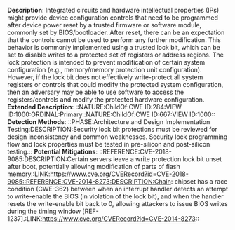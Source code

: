 **Description**: Integrated circuits and hardware intellectual properties (IPs) might provide device configuration controls that need to be programmed after device power reset by a trusted firmware or software module, commonly set by BIOS/bootloader. After reset, there can be an expectation that the controls cannot be used to perform any further modification. This behavior is commonly implemented using a trusted lock bit, which can be set to disable writes to a protected set of registers or address regions. The lock protection is intended to prevent modification of certain system configuration (e.g., memory/memory protection unit configuration). However, if the lock bit does not effectively write-protect all system registers or controls that could modify the protected system configuration, then an adversary may be able to use software to access the registers/controls and modify the protected hardware configuration.
**Extended Description**: ::NATURE:ChildOf:CWE ID:284:VIEW ID:1000:ORDINAL:Primary::NATURE:ChildOf:CWE ID:667:VIEW ID:1000::
**Detection Methods**: ::PHASE:Architecture and Design Implementation Testing:DESCRIPTION:Security lock bit protections must be reviewed for design inconsistency and common weaknesses. Security lock programming flow and lock properties must be tested in pre-silicon and post-silicon testing.::
**Potential Mitigations**: ::REFERENCE:CVE-2018-9085:DESCRIPTION:Certain servers leave a write protection lock bit unset after boot, potentially allowing modification of parts of flash memory.:LINK:https://www.cve.org/CVERecord?id=CVE-2018-9085::REFERENCE:CVE-2014-8273:DESCRIPTION:Chain: chipset has a race condition (CWE-362) between when an interrupt handler detects an attempt to write-enable the BIOS (in violation of the lock bit), and when the handler resets the write-enable bit back to 0, allowing attackers to issue BIOS writes during the timing window [REF-1237].:LINK:https://www.cve.org/CVERecord?id=CVE-2014-8273::